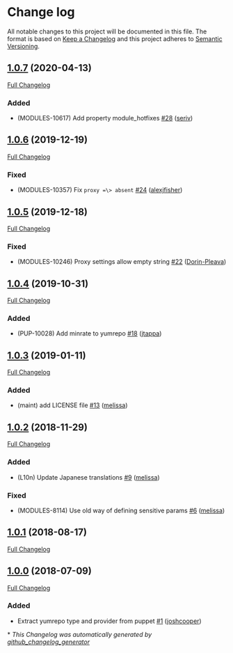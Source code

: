 # Change log

All notable changes to this project will be documented in this file. The format is based on [Keep a Changelog](http://keepachangelog.com/en/1.0.0/) and this project adheres to [Semantic Versioning](http://semver.org).

## [1.0.7](https://github.com/puppetlabs/puppetlabs-yumrepo_core/tree/1.0.7) (2020-04-13)

[Full Changelog](https://github.com/puppetlabs/puppetlabs-yumrepo_core/compare/1.0.6...1.0.7)

### Added

- \(MODULES-10617\) Add property module\_hotfixes [\#28](https://github.com/puppetlabs/puppetlabs-yumrepo_core/pull/28) ([seriv](https://github.com/seriv))

## [1.0.6](https://github.com/puppetlabs/puppetlabs-yumrepo_core/tree/1.0.6) (2019-12-19)

[Full Changelog](https://github.com/puppetlabs/puppetlabs-yumrepo_core/compare/1.0.5...1.0.6)

### Fixed

- \(MODULES-10357\) Fix `proxy =\> absent` [\#24](https://github.com/puppetlabs/puppetlabs-yumrepo_core/pull/24) ([alexjfisher](https://github.com/alexjfisher))

## [1.0.5](https://github.com/puppetlabs/puppetlabs-yumrepo_core/tree/1.0.5) (2019-12-18)

[Full Changelog](https://github.com/puppetlabs/puppetlabs-yumrepo_core/compare/1.0.4...1.0.5)

### Fixed

- \(MODULES-10246\) Proxy settings allow empty string [\#22](https://github.com/puppetlabs/puppetlabs-yumrepo_core/pull/22) ([Dorin-Pleava](https://github.com/Dorin-Pleava))

## [1.0.4](https://github.com/puppetlabs/puppetlabs-yumrepo_core/tree/1.0.4) (2019-10-31)

[Full Changelog](https://github.com/puppetlabs/puppetlabs-yumrepo_core/compare/1.0.3...1.0.4)

### Added

- \(PUP-10028\) Add minrate to yumrepo [\#18](https://github.com/puppetlabs/puppetlabs-yumrepo_core/pull/18) ([jtappa](https://github.com/jtappa))

## [1.0.3](https://github.com/puppetlabs/puppetlabs-yumrepo_core/tree/1.0.3) (2019-01-11)

[Full Changelog](https://github.com/puppetlabs/puppetlabs-yumrepo_core/compare/1.0.2...1.0.3)

### Added

- \(maint\) add LICENSE file [\#13](https://github.com/puppetlabs/puppetlabs-yumrepo_core/pull/13) ([melissa](https://github.com/melissa))

## [1.0.2](https://github.com/puppetlabs/puppetlabs-yumrepo_core/tree/1.0.2) (2018-11-29)

[Full Changelog](https://github.com/puppetlabs/puppetlabs-yumrepo_core/compare/1.0.1...1.0.2)

### Added

- \(L10n\) Update Japanese translations [\#9](https://github.com/puppetlabs/puppetlabs-yumrepo_core/pull/9) ([melissa](https://github.com/melissa))

### Fixed

- \(MODULES-8114\) Use old way of defining sensitive params [\#6](https://github.com/puppetlabs/puppetlabs-yumrepo_core/pull/6) ([melissa](https://github.com/melissa))

## [1.0.1](https://github.com/puppetlabs/puppetlabs-yumrepo_core/tree/1.0.1) (2018-08-17)

[Full Changelog](https://github.com/puppetlabs/puppetlabs-yumrepo_core/compare/1.0.0...1.0.1)

## [1.0.0](https://github.com/puppetlabs/puppetlabs-yumrepo_core/tree/1.0.0) (2018-07-09)

[Full Changelog](https://github.com/puppetlabs/puppetlabs-yumrepo_core/compare/5c905b7ed57e5c60b4469050b7306a9c9b78e304...1.0.0)

### Added

- Extract yumrepo type and provider from puppet [\#1](https://github.com/puppetlabs/puppetlabs-yumrepo_core/pull/1) ([joshcooper](https://github.com/joshcooper))



\* *This Changelog was automatically generated by [github_changelog_generator](https://github.com/skywinder/Github-Changelog-Generator)*
